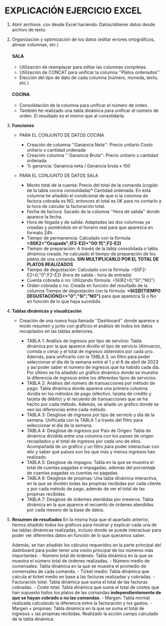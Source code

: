 # EXPLICACIÓN EJERCICIO EXCEL

1. Abrir archivos .csv desde Excel haciendo: Datos/obtener datos desde archivo de texto.

2. Organización y optimización de los datos (editar errores ortográficos, alinear columnas, etc.)

    #### SALA
    - Utilización de reemplazar para editar las columnas completas.
    - Utilización de CONCAT para unificar la columna ''Platos ordenados''
    - Elección del tipo de dato de cada columna (número, moneda, texto, etc.)

    #### COCINA
    - Consolidación de la columna para unificar el número de orden.
    - También he realizado una tabla dinámica para unificar el número de orden. El resultado es el mismo que al consolidarla.

3. **Funciones** 
    - PARA EL CONJUNTO DE DATOS COCINA
        - Creación de columna ''Ganancia Neta'': Precio unitario Costo unitario x cantidad ordenada  
        - Creación columna '' Ganancia Bruta'': Precio unitario x cantidad ordenada.
        - % ganancia: Ganancia neta / Ganancia bruta x 100

    - PARA EL CONJUNTO DE DATOS SALA
        - Monto total de la cuenta: Precio del total de la comanda (cogido de la tabla cocina consolidada)* Cantidad ordenada. En esta columna he añadido el condicional de que si la columna de factura cobrada es NO, entonces el total es 0€ para no contarlo a la hora de calcular la facturación total.
        - Fecha de factura: Sacado de la columna ''Hora de salida'' donde aparece la fecha.
        - Hora de llegada y de salida: Adaptadas las dos columnas ya creadas y poniéndolo en el horario real para que aparezca en formato 24h.
        - Tiempo de permanencia: Calculado con la fórmula **=SI(K2="Ocupada";(F2-E2)+"00:15";F2-E2)**
        - Tiempo de preparación: A través de la tabla consolidada o tabla dinámica creada, he calculado el tiempo de preparación de los platos de una comanda. **SIN MULTIPLICARLO POR EL TOTAL DE PLATOS REALIZADOS**
        - Tiempo de degustación: Calculado con la fórmula: =SI(F2-E2<0;"0";F2-E2) (hora de salida - hora de entrada)
        - Cuenta cobrada o no: Utilizando fórmula: =SI(R2>0;"SI";"NO")
        - Orden cobrada o no: Creada en función del resultado de la columna Tiempo de degustación con la fórmula: **=SI([@[TIEMPO DEGUSTACIÓN]]<>"0";"SI";"NO")** para que aparezca Si o No en función de lo que haya sucedido.

4. **Tablas dinámicas y visualización** 
    - Creación de una nueva hoja llamada ''Dashboard'' donde aparece a modo resumen y junto con gráficos el análisis de todos los datos recopilados en las tablas anteriores.

        - TABLA 1: Análisis de ingresos por tipo de servicio: Tabla dinámica por la que aparece dividio el tipo de servicio (Almuerzo, comida o cena) y el total de ingresos obtenidos por cada uno. Además, para unificarlo con la TABLA 3, un filtro para poder seleccionar el día de la semana entre el 1 y el 8 de abril de 2023 y así poder saber el número de ingresos que ha habido cada día. Por último se ha añadido un gráfico dinámico donde se muestra la diferencia de ingresos entre los diferentes tipos de servicios.
        - TABLA 2: Análisis del número de transacciones por método de pago: Tabla dinámica donde aparece una primera columna dividia en los métodos de pago (efectivo, tarjeta de crédito y tarjeta de débito) y el recuento de transacciones que se ha hecho por cada método. Además, se añade un gráfico donde se ven las diferencias entre cada método.
        - TABLA 3: Desglose de ingresos por tipo de servicio y día de la semana. Unificada con la TABLA 1 a través del filtro para seleccionar el día de la semana.
        - TABLA 4: Desglose de ingresos por País de Origen: Tabla de dinámica dividida entre una columna con los paises de origen recopilados y el total de ingresos por cada uno de ellos. Acompañada de un gráfico y un filtro para poder interactuar con ello y saber qué paises son los que más y menos ingresos han realizado.
        - TABLA 5: Desglose de impagos: Tabla en la que se muestra el total de cuentas pagadas e impagadas, además del porcentaje de cuentas pagadas vs cuentas no pagadas. 
        - TABLA 6: Desglose de propinas: Una tabla dinámica interactiva, en la que se dividen todas las propinas recibidas por cada cliente y por cada método de pago, además de ver el total de las propinas recibidas.
        - TABLA 7: Desglose de órdentes atendidas por meseros: Tabla dinámica en la que aparece el recuento de órdenes atendidas por cada mesero de la base de datos.

4. **Resumen de resultados** 
    En la misma hoja que el apartado anterior, hemos añadido todos los gráficos para mostrar y explicar cada una de las tablas dinámicas realizadas, incluso donde se puede interactuar para poder ver diferentes datos en función de lo que queramos saber. 

    Además, se han añadido los cálculos requeridos en la parte principal del dashboard para poder tener una visión principal de los números más importantes: 
        - Número total de órdenes: Tabla dinámica en la que se muestra el número total de órdenes realizadas.
        - Número medio de comensales: Tabla dinámica en la que se muestra el promedio de comensales de cada comanda.
        - Ticket medio: Tabla dinámica que calcula el ticket medio en base a las facturas realizadas y cobradas.
        - Facturación total: Tabla dinámica que suma el total de las facturas cobradas. 
        - Coste total: Tabla dinámica que suma el total de costes que han supuesto todos los platos de las comandas **independientemente de que se hayan cobrado o no las comandas**.
        - Margen: Tabla normal realizada calculando la diferencia entre la facturación y los gastos.
        - Margen + propinas: Tabla dinámica en la que se suma el total de ingresos + las propinas recibidas. Realizado la acción campo calculado de la tabla dinámica. 
